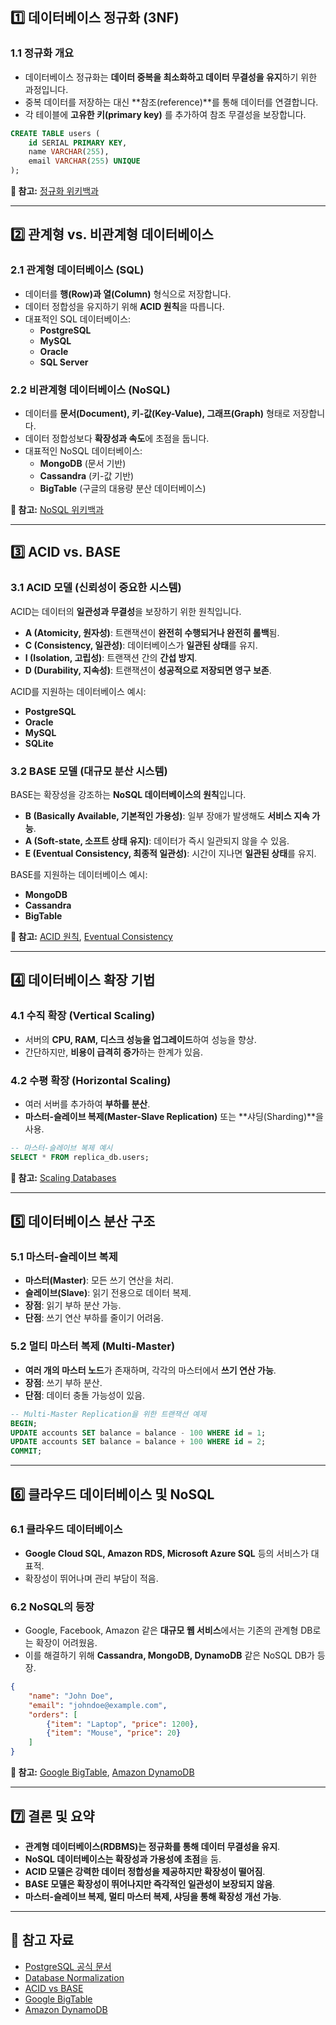 ## 1️⃣ 데이터베이스 정규화 (3NF)

### **1.1 정규화 개요**
- 데이터베이스 정규화는 **데이터 중복을 최소화하고 데이터 무결성을 유지**하기 위한 과정입니다.
- 중복 데이터를 저장하는 대신 **참조(reference)**를 통해 데이터를 연결합니다.
- 각 테이블에 **고유한 키(primary key)** 를 추가하여 참조 무결성을 보장합니다.

```sql
CREATE TABLE users (
    id SERIAL PRIMARY KEY,
    name VARCHAR(255),
    email VARCHAR(255) UNIQUE
);
```

**📌 참고:** [정규화 위키백과](https://en.wikipedia.org/wiki/Database_normalization)

---

## 2️⃣ 관계형 vs. 비관계형 데이터베이스

### **2.1 관계형 데이터베이스 (SQL)**
- 데이터를 **행(Row)과 열(Column)** 형식으로 저장합니다.
- 데이터 정합성을 유지하기 위해 **ACID 원칙**을 따릅니다.
- 대표적인 SQL 데이터베이스:
    - **PostgreSQL**
    - **MySQL**
    - **Oracle**
    - **SQL Server**

### **2.2 비관계형 데이터베이스 (NoSQL)**
- 데이터를 **문서(Document), 키-값(Key-Value), 그래프(Graph)** 형태로 저장합니다.
- 데이터 정합성보다 **확장성과 속도**에 초점을 둡니다.
- 대표적인 NoSQL 데이터베이스:
    - **MongoDB** (문서 기반)
    - **Cassandra** (키-값 기반)
    - **BigTable** (구글의 대용량 분산 데이터베이스)

**📌 참고:** [NoSQL 위키백과](https://en.wikipedia.org/wiki/NoSQL)

---

## 3️⃣ ACID vs. BASE

### **3.1 ACID 모델 (신뢰성이 중요한 시스템)**
ACID는 데이터의 **일관성과 무결성**을 보장하기 위한 원칙입니다.
- **A (Atomicity, 원자성)**: 트랜잭션이 **완전히 수행되거나 완전히 롤백**됨.
- **C (Consistency, 일관성)**: 데이터베이스가 **일관된 상태**를 유지.
- **I (Isolation, 고립성)**: 트랜잭션 간의 **간섭 방지**.
- **D (Durability, 지속성)**: 트랜잭션이 **성공적으로 저장되면 영구 보존**.

ACID를 지원하는 데이터베이스 예시:
- **PostgreSQL**
- **Oracle**
- **MySQL**
- **SQLite**

### **3.2 BASE 모델 (대규모 분산 시스템)**
BASE는 확장성을 강조하는 **NoSQL 데이터베이스의 원칙**입니다.
- **B (Basically Available, 기본적인 가용성)**: 일부 장애가 발생해도 **서비스 지속 가능**.
- **A (Soft-state, 소프트 상태 유지)**: 데이터가 즉시 일관되지 않을 수 있음.
- **E (Eventual Consistency, 최종적 일관성)**: 시간이 지나면 **일관된 상태**를 유지.

BASE를 지원하는 데이터베이스 예시:
- **MongoDB**
- **Cassandra**
- **BigTable**

**📌 참고:** [ACID 원칙](https://en.wikipedia.org/wiki/ACID), [Eventual Consistency](https://en.wikipedia.org/wiki/Eventual_consistency)

---

## 4️⃣ 데이터베이스 확장 기법

### **4.1 수직 확장 (Vertical Scaling)**
- 서버의 **CPU, RAM, 디스크 성능을 업그레이드**하여 성능을 향상.
- 간단하지만, **비용이 급격히 증가**하는 한계가 있음.

### **4.2 수평 확장 (Horizontal Scaling)**
- 여러 서버를 추가하여 **부하를 분산**.
- **마스터-슬레이브 복제(Master-Slave Replication)** 또는 **샤딩(Sharding)**을 사용.

```sql
-- 마스터-슬레이브 복제 예시
SELECT * FROM replica_db.users;
```

**📌 참고:** [Scaling Databases](https://en.wikipedia.org/wiki/Scalability)

---

## 5️⃣ 데이터베이스 분산 구조

### **5.1 마스터-슬레이브 복제**
- **마스터(Master)**: 모든 쓰기 연산을 처리.
- **슬레이브(Slave)**: 읽기 전용으로 데이터 복제.
- **장점**: 읽기 부하 분산 가능.
- **단점**: 쓰기 연산 부하를 줄이기 어려움.

### **5.2 멀티 마스터 복제 (Multi-Master)**
- **여러 개의 마스터 노드**가 존재하며, 각각의 마스터에서 **쓰기 연산 가능**.
- **장점**: 쓰기 부하 분산.
- **단점**: 데이터 충돌 가능성이 있음.

```sql
-- Multi-Master Replication을 위한 트랜잭션 예제
BEGIN;
UPDATE accounts SET balance = balance - 100 WHERE id = 1;
UPDATE accounts SET balance = balance + 100 WHERE id = 2;
COMMIT;
```

---

## 6️⃣ 클라우드 데이터베이스 및 NoSQL

### **6.1 클라우드 데이터베이스**
- **Google Cloud SQL, Amazon RDS, Microsoft Azure SQL** 등의 서비스가 대표적.
- 확장성이 뛰어나며 관리 부담이 적음.

### **6.2 NoSQL의 등장**
- Google, Facebook, Amazon 같은 **대규모 웹 서비스**에서는 기존의 관계형 DB로는 확장이 어려웠음.
- 이를 해결하기 위해 **Cassandra, MongoDB, DynamoDB** 같은 NoSQL DB가 등장.

```json
{
    "name": "John Doe",
    "email": "johndoe@example.com",
    "orders": [
        {"item": "Laptop", "price": 1200},
        {"item": "Mouse", "price": 20}
    ]
}
```

**📌 참고:** [Google BigTable](https://en.wikipedia.org/wiki/Bigtable), [Amazon DynamoDB](https://en.wikipedia.org/wiki/Amazon_DynamoDB)

---

## 7️⃣ 결론 및 요약

- **관계형 데이터베이스(RDBMS)는 정규화를 통해 데이터 무결성을 유지**.
- **NoSQL 데이터베이스는 확장성과 가용성에 초점**을 둠.
- **ACID 모델은 강력한 데이터 정합성을 제공하지만 확장성이 떨어짐**.
- **BASE 모델은 확장성이 뛰어나지만 즉각적인 일관성이 보장되지 않음**.
- **마스터-슬레이브 복제, 멀티 마스터 복제, 샤딩을 통해 확장성 개선 가능**.

---

## 📌 참고 자료

- [PostgreSQL 공식 문서](https://www.postgresql.org/docs/)
- [Database Normalization](https://en.wikipedia.org/wiki/Database_normalization)
- [ACID vs BASE](https://en.wikipedia.org/wiki/ACID)
- [Google BigTable](https://en.wikipedia.org/wiki/Bigtable)
- [Amazon DynamoDB](https://en.wikipedia.org/wiki/Amazon_DynamoDB)
